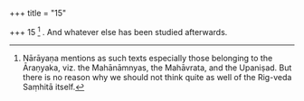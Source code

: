 +++
title = "15"

+++
15 [^4] . And whatever else has been studied afterwards.


[^4]:  Nārāyaṇa mentions as such texts especially those belonging to the Āraṇyaka, viz. the Mahānāmnyas, the Mahāvrata, and the Upaniṣad. But there is no reason why we should not think quite as well of the Rig-veda Saṃhitā itself.
